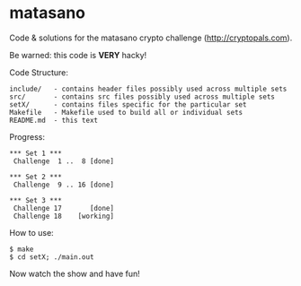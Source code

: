 matasano
========

Code &amp; solutions for the matasano crypto challenge (http://cryptopals.com).

Be warned: this code is **VERY** hacky!

Code Structure:

    include/   - contains header files possibly used across multiple sets
    src/       - contains src files possibly used across multiple sets
    setX/      - contains files specific for the particular set
    Makefile   - Makefile used to build all or individual sets
    README.md  - this text

Progress:

    *** Set 1 ***
     Challenge  1 ..  8 [done]

    *** Set 2 ***
     Challenge  9 .. 16 [done]

    *** Set 3 ***
     Challenge 17       [done]
     Challenge 18    [working]

How to use:

    $ make
    $ cd setX; ./main.out

Now watch the show and have fun!

